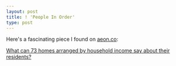 ```yaml
---
layout: post
title: ! 'People In Order'
type: post
---
```


Here's a fascinating piece I found on [aeon.co](https://aeon.co):

[What can 73 homes arranged by household income say about their residents?](https://aeon.co/videos/what-can-73-homes-arranged-by-household-income-say-about-their-residents)
